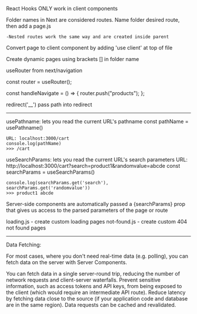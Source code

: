 React Hooks ONLY work in client components

Folder names in Next are considered routes. Name folder desired route, then add a page.js

    -Nested routes work the same way and are created inside parent

Convert page to client component by adding 'use client' at top of file

Create dynamic pages using brackets [] in folder name

useRouter from next/navigation

const router = useRouter();

const handleNavigate = () => {
router.push("products");
};

redirect('\_\_') pass path into redirect

---

usePathname: lets you read the current URL's pathname
const pathName = usePathname()

    URL: localhost:3000/cart
    console.log(pathName)
    >>> /cart

useSearchParams: lets you read the current URL's search parameters
URL: http://localhost:3000/cart?search=product1&randomvalue=abcde
const searchParams = useSearchParams()

    console.log(searchParams.get('search'), searchParams.get('randomvalue'))
    >>> product1 abcde

Server-side components are automatically passed a {searchParams} prop that gives us access to the parsed parameters of the page or route

loading.js - create custom loading pages
not-found.js - create custom 404 not found pages

---

Data Fetching:

For most cases, where you don't need real-time data (e.g. polling), you can fetch data on the server with Server Components.

You can fetch data in a single server-round trip, reducing the number of network requests and client-server waterfalls.
Prevent sensitive information, such as access tokens and API keys, from being exposed to the client (which would require an intermediate API route).
Reduce latency by fetching data close to the source (if your application code and database are in the same region).
Data requests can be cached and revalidated.
